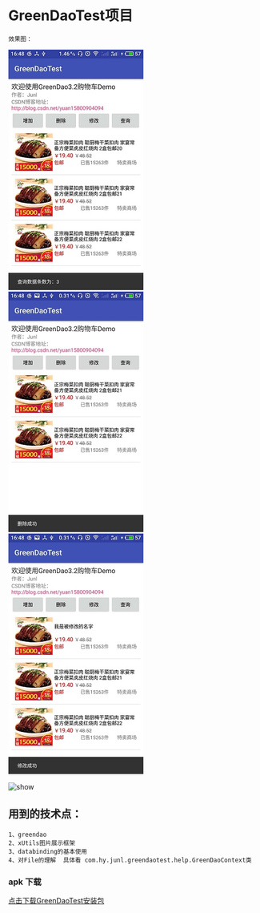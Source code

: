 
# GreenDaoTest项目

    效果图：

![image](https://github.com/junlandroid/Android_Common_Module_Summary/raw/master/img/img1.png)
![image](https://github.com/junlandroid/Android_Common_Module_Summary/raw/master/img/img2.png)
![image](https://github.com/junlandroid/Android_Common_Module_Summary/raw/master/img/img3.png)

![show](https://github.com/junlandroid/Android_Common_Module_Summary/raw/master/showUI/greendao.gif)

## 用到的技术点：
    1、greendao
    2、xUtils图片展示框架
    3、databinding的基本使用
    4、对File的理解  具体看 com.hy.junl.greendaotest.help.GreenDaoContext类

### apk 下载
[点击下载GreenDaoTest安装包](http://fir.im/23uh)


